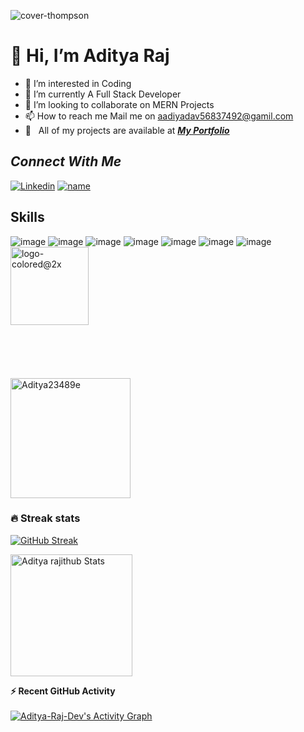 ![cover-thompson](https://user-images.githubusercontent.com/99119876/181840006-8b2fab9a-dec4-46d7-9db6-fed3badaa98f.png)
       
#                                👋 Hi, I’m Aditya Raj
- 👀 I’m interested in Coding
- 🌱 I’m currently A Full Stack Developer
- 💞️ I’m looking to collaborate on MERN Projects
- 📫 How to reach me  Mail me on aadiyadav56837492@gamil.com
- 🌱 &nbsp; All of my projects are available at ***[My Portfolio](https://aditya-raj-dev.github.io/)***

## *Connect With Me*
[![Linkedin](https://user-images.githubusercontent.com/99119876/184509602-b16e89f9-2e01-4b21-b510-8c6db731f88e.png)](https://www.linkedin.com/in/coderaadi/)
[![name](https://user-images.githubusercontent.com/99119876/184509632-70354464-51be-4f4a-b2da-7ddaf7763478.png)](https://www.instagram.com/aditya.raj369/)

## Skills
![image](https://user-images.githubusercontent.com/99119876/184509798-079ddba6-6950-471b-bf94-50f1ff57bff9.png)
![image](https://user-images.githubusercontent.com/99119876/184509724-6986231e-194a-4ce7-8937-5e132a5b797d.png)
![image](https://user-images.githubusercontent.com/99119876/184509705-92aa0d1f-ea88-44eb-a111-c1b4a8e19a35.png)
![image](https://user-images.githubusercontent.com/99119876/184509735-4d0d6607-b8b1-407c-8f7b-b4c00d120b2e.png)
![image](https://user-images.githubusercontent.com/99119876/184510056-430ff2cf-8af8-4ac1-a27d-f7fec892c250.png)
![image](https://user-images.githubusercontent.com/99119876/184509827-7ac13400-f439-4ae4-9224-90ed746240f8.png)
![image](https://user-images.githubusercontent.com/99119876/184510095-71f99c14-9a84-433a-b347-de74259cca54.png)
<img width="125" alt="logo-colored@2x" src="https://user-images.githubusercontent.com/99119876/184509861-7068a16c-e5f4-4b30-9da2-afce42ab3215.png">
 <br/>
 <br/>
 <br/>
  <br/>
  <br/>
  <br/>
<img src="https://github-readme-stats.vercel.app/api/top-langs?username=Aditya-Raj-Dev&langs_count=10&show_icons=true&locale=en&layout=compact&theme=vision-friendly-dark" alt="Aditya23489e" height="192px"/>


### 🔥 Streak stats
[![GitHub Streak](http://github-readme-streak-stats.herokuapp.com?user=Aditya-Raj-Dev&theme=vision-friendly-dark)](https://git.io/streak-stats)

<a href="https://github.com/Aditya-Raj-Dev/github-readme-stats"><img alt="Aditya rajithub Stats" src="https://github-readme-stats.vercel.app/api?username=Aditya-Raj-Dev&show_icons=true&count_private=true&theme=vision-friendly-dark" height="195px"/></a>

  <summary><b>⚡ Recent GitHub Activity </b></summary>
  <br/>
   <a href="https://github.com/Aditya-Raj-Dev"><img alt="Aditya-Raj-Dev's Activity Graph" src="https://github-readme-activity-graph.cyclic.app/graph?username=Aditya-Raj-Dev&custom_title=Aditya-Raj-Dev's%20Contribution%20Graph&theme=react-dark" /></a>

